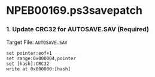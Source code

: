 # NPEB00169.ps3savepatch

### 1. Update CRC32 for AUTOSAVE.SAV (Required)

Target File: `AUTOSAVE.SAV`

```
set pointer:eof+1
set range:0x000004,pointer
set [hash]:CRC32
write at 0x000000:[hash]
```

